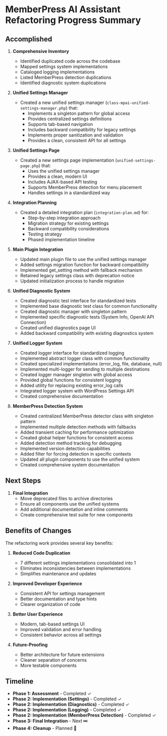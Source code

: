 # MemberPress AI Assistant Refactoring Progress Summary

## Accomplished

1. **Comprehensive Inventory**
   - Identified duplicated code across the codebase
   - Mapped settings system implementations 
   - Cataloged logging implementations
   - Listed MemberPress detection duplications
   - Identified diagnostic system duplications

2. **Unified Settings Manager**
   - Created a new unified settings manager (`class-mpai-unified-settings-manager.php`) that:
     - Implements a singleton pattern for global access
     - Provides centralized settings definitions
     - Supports tab-based navigation
     - Includes backward compatibility for legacy settings
     - Implements proper sanitization and validation
     - Provides a clean, consistent API for all settings

3. **Unified Settings Page**
   - Created a new settings page implementation (`unified-settings-page.php`) that:
     - Uses the unified settings manager
     - Provides a clean, modern UI
     - Includes AJAX-based API testing
     - Supports MemberPress detection for menu placement
     - Handles settings in a standardized way

4. **Integration Planning**
   - Created a detailed integration plan (`integration-plan.md`) for:
     - Step-by-step integration approach
     - Migration strategy for existing settings
     - Backward compatibility considerations
     - Testing strategy
     - Phased implementation timeline

5. **Main Plugin Integration**
   - Updated main plugin file to use the unified settings manager
   - Added settings migration function for backward compatibility
   - Implemented get_setting method with fallback mechanism 
   - Retained legacy settings class with deprecation notice
   - Updated initialization process to handle migration

6. **Unified Diagnostic System**
   - Created diagnostic test interface for standardized tests
   - Implemented base diagnostic test class for common functionality
   - Created diagnostic manager with singleton pattern
   - Implemented specific diagnostic tests (System Info, OpenAI API Connection)
   - Created unified diagnostics page UI
   - Added backward compatibility with existing diagnostics system

7. **Unified Logger System**
   - Created logger interface for standardized logging
   - Implemented abstract logger class with common functionality
   - Created specialized implementations (error_log, file, database, null)
   - Implemented multi-logger for sending to multiple destinations
   - Created logger manager singleton with global access
   - Provided global functions for consistent logging
   - Added utility for replacing existing error_log calls
   - Integrated logger system with WordPress Settings API
   - Created comprehensive documentation

8. **MemberPress Detection System**
   - Created centralized MemberPress detector class with singleton pattern
   - Implemented multiple detection methods with fallbacks
   - Added transient caching for performance optimization
   - Created global helper functions for consistent access
   - Added detection method tracking for debugging
   - Implemented version detection capabilities
   - Added filter for forcing detection in specific contexts
   - Updated all plugin components to use the unified system
   - Created comprehensive system documentation

## Next Steps

1. **Final Integration**
   - Move deprecated files to archive directories
   - Ensure all components use the unified systems
   - Add additional documentation and inline comments
   - Create comprehensive test suite for new components

## Benefits of Changes

The refactoring work provides several key benefits:

1. **Reduced Code Duplication**
   - 7 different settings implementations consolidated into 1
   - Eliminates inconsistencies between implementations
   - Simplifies maintenance and updates

2. **Improved Developer Experience**
   - Consistent API for settings management
   - Better documentation and type hints
   - Clearer organization of code

3. **Better User Experience**
   - Modern, tab-based settings UI
   - Improved validation and error handling
   - Consistent behavior across all settings

4. **Future-Proofing**
   - Better architecture for future extensions
   - Cleaner separation of concerns
   - More testable components

## Timeline

- **Phase 1: Assessment** - Completed ✓
- **Phase 2: Implementation (Settings)** - Completed ✓
- **Phase 2: Implementation (Diagnostics)** - Completed ✓
- **Phase 2: Implementation (Logging)** - Completed ✓
- **Phase 2: Implementation (MemberPress Detection)** - Completed ✓
- **Phase 3: Final Integration** - Next ⏭️
- **Phase 4: Cleanup** - Planned 📅